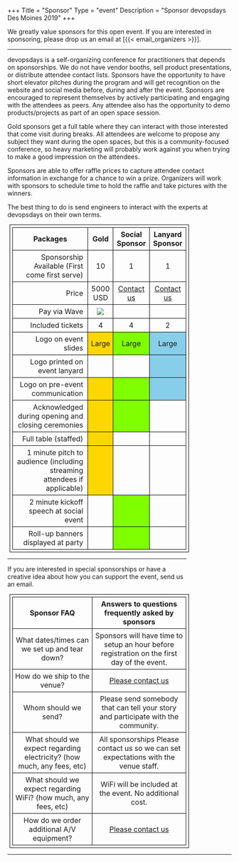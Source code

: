 +++
Title = "Sponsor"
Type = "event"
Description = "Sponsor devopsdays Des Moines 2019"
+++
<style type="text/css">
    table,
    th,
    td {
        border: solid 1px black !important;
        text-align: center;
        margin: 5px;
        padding: 5px;
    }

    table#sponsorship th {
        font-weight: bold;
        text-decoration-style: none;
        text-align: center;
    }

    td.label {
        text-align: right;
        padding-right: 10px;
    }

    td.filled {
        background-color: gold;
    }

    .sub-title { 
        font-weight: normal;
        font-size: small;
    }

    .bronze {
        background-color: peru;
    }

    .silver {
        background-color: silver;
    }

    .gold {
        background-color: gold;
    }

    .uranium {
        background-color: rgb(127, 255, 0);
    }

    .lanyard {
        background-color: SKYBLUE;
    }

</style>

We greatly value sponsors for this open event.  If you are interested in sponsoring, please drop us an email at [{{< email_organizers >}}].

<hr>
devopsdays is a self-organizing conference for practitioners that depends on sponsorships. We do not have vendor booths, sell product presentations, or distribute attendee contact lists. Sponsors have the opportunity to have short elevator pitches during the program and will get recognition on the website and social media before, during and after the event. Sponsors are encouraged to represent themselves by actively participating and engaging with the attendees as peers. Any attendee also has the opportunity to demo products/projects as part of an open space session.
<p>
Gold sponsors get a full table where they can interact with those interested that come visit during breaks. All attendees are welcome to propose any subject they want during the open spaces, but this is a community-focused conference, so heavy marketing will probably work against you when trying to make a good impression on the attendees.
<p>
Sponsors are able to offer raffle prices to capture attendee contact information in exchange for a chance to win a prize. Organizers will work with sponsors to schedule time to hold the raffle and take pictures with the winners.
<p>
The best thing to do is send engineers to interact with the experts at devopsdays on their own terms.
<p>

   <div style="width:80%">
        <table id="sponsorship">
            <tr>
                <th>Packages</th>
                <th>Gold</th>
                <th>Social Sponsor</th>    
                <th>Lanyard Sponsor</th>
            </tr>
            <tr>
                <td class="label">Sponsorship Available (First come first serve)</td>
                <td>10</td>
                <td>1</td>
                <td>1</td>
            </tr>
            <tr>
                <td class="label">Price</td>
                <td>5000 USD</td>
                <td><a href='mailto:organizers-des-moines-2019@devopsdays.org?subject=Party Sponsorship'>Contact us</a></td>
                <td><a href='mailto:organizers-des-moines-2019@devopsdays.org?subject=Lanyard Sponsorship'>Contact us</a></td>
            </tr>
            <tr>
                <td class="label">Pay via Wave</td>
                <td>
                    <a href="https://link.waveapps.com/nxpaye-gc84pw" target=”_blank”>
                        <img src="/events/2019-des-moines/paynow.gif"/>
                    </a>
                </td>
                <td></td>
                <td></td>
            </tr> 
            <tr>
                <td class="label">Included tickets</td>
                <td>4</td>
                <td>4</td>
                <td>2</td>
            </tr>
            <tr>
                <td class="label">Logo on event slides</td>
                <td class="gold">Large</td>
                <td class="uranium">Large</td>
                <td class="lanyard">Large</td>
            </tr>
            <tr>
                <td class="label">Logo printed on event lanyard</td>
                <td class=""></td>
                <td class=""></td>
                <td class="lanyard"></td>
            </tr>
            <tr>
                <td class="label">Logo on pre-event communication</td>
                <td class="gold"></td>
                <td class="uranium"></td>
                <td class="lanyard"></td>
            </tr>
            <tr>
                <td class="label">Acknowledged during opening and closing ceremonies</td>
                <td class="gold"></td>
                <td class="uranium"></td>
                <td class=""></td>
            </tr>
            <tr>
                <td class="label">Full table (staffed)</td>
                <td class="gold"></td>
                <td class=""></td>
                <td class=""></td>
            </tr>
            <tr>
                <td class="label">1 minute pitch to audience (including streaming attendees if applicable)</td>
                <td class="gold"></td>
                <td class=""></td>
                <td class=""></td>
            </tr>
            <tr>
                <td class="label">2 minute kickoff speech at social event</td>
                <td class=""></td>
                <td class="uranium"></td>
                <td class=""></td>
            </tr>
            <tr>
                <td class="label">Roll-up banners displayed at party</td>
                <td class=""></td>
                <td class="uranium"></td>
                <td class=""></td>
            </tr>
        </table>
        <hr/> 
        <p>
        If you are interested in special sponsorships or have a creative idea
        about how you can support the event, send us an email.
        </p>
        <table>
            <tr>
                <th>Sponsor FAQ</th>
                <th>Answers to questions frequently asked by sponsors</th>
            </tr>
            <tr>
                <td>What dates/times can we set up and tear down?</td>
                <td>Sponsors will have time to setup an hour before registration on the first day of the event.</td>
            </tr>
            <tr>
                <td>How do we ship to the venue?</td>
                <td>
                  <a href='mailto:organizers-des-moines-2019@devopsdays.org?subject=Sponsors Shipping'>Please contact us</a></td>
            </tr>
            <tr>
                <td>Whom should we send?</td>
                <td>Please send somebody that can tell your story and participate with the community.</td>
            </tr>
            <tr>
                <td>What should we expect regarding electricity? (how much, any fees, etc)</td>
                <td>All sponsorships Please contact us so we can set expectations with the venue staff.</td>
            </tr>
            <tr>
                <td>What should we expect regarding WiFi? (how much, any fees, etc)</td>
                <td>WiFi will be included at the event. No additional cost.</td>
            </tr>
            <tr>
                <td>How do we order additional A/V equipment?</td>
                <td><a href='mailto:organizers-des-moines-2019@devopsdays.org?subject=A/V Equipment'>Please contact us</a></td>
            </tr>
        </table>
    </div>
    <hr/>

